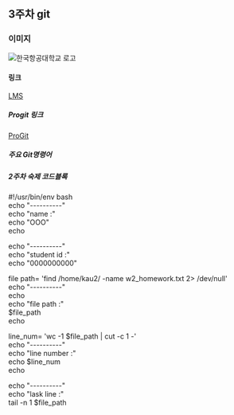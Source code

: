 ## 3주차 git

### 이미지

![한국항공대학교 로고](https://github.com/cjs5662/2023_OSS/w3/blob/master/2023_OSS/w3/kau.jpg)


#### 링크

[LMS](https://lms.kau.ac.kr/login.php)

##### Progit 링크

[ProGit](https://git-scm.com/book/en/v2)

##### 주요 Git명령어


##### 2주차 숙제 코드블록
#!/usr/bin/env bash   
echo "----------"   
echo "name :"   
echo "OOO"   
echo   
   
echo "----------"   
echo "student id :"    
echo "0000000000"   
    
file path= 'find /home/kau2/ -name w2_homework.txt 2> /dev/null'    
echo "----------"    
echo    
echo "file path :"    
$file_path    
echo    
    
line_num= 'wc -1 $file_path | cut -c 1 -'    
echo "----------"    
echo "line number :"    
echo $line_num    
echo    
    
echo "----------"    
echo "lask line :"    
tail -n 1 $file_path
